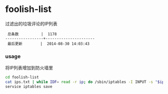 foolish-list
============

过滤出的垃圾评论的IP列表

```
 总条数          |  1178       
-----------------+----------------------
 最后更新        |  2014-08-30 14:03:43     
```

### usage

将IP列表增加到防火墙里

```bash
cd foolish-list
cat ips.txt | while IDF= read -r ip; do /sbin/iptables -I INPUT -s "$ip" -j DROP; done
service iptables save
```
